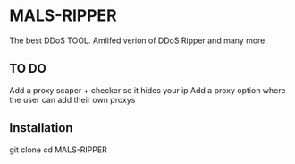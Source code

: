 # MALS-RIPPER
The best DDoS TOOL. Amlifed verion of DDoS Ripper and many more.

## TO DO
Add a proxy scaper + checker so it hides your ip
Add a proxy option where the user can add their own proxys

## Installation
git clone 
cd MALS-RIPPER
